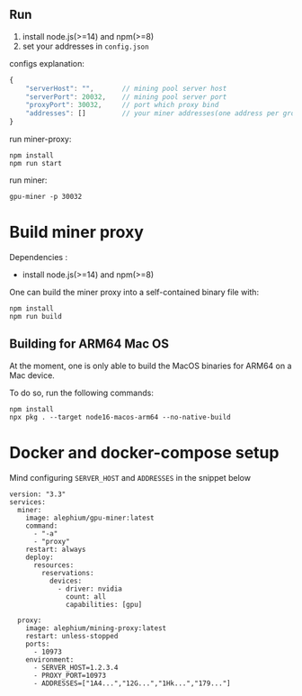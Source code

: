 ## Run

1. install node.js(>=14) and npm(>=8)
2. set your addresses in `config.json`

configs explanation:

```javascript
{
    "serverHost": "",       // mining pool server host
    "serverPort": 20032,    // mining pool server port
    "proxyPort": 30032,     // port which proxy bind
    "addresses": []         // your miner addresses(one address per group)
}
```

run miner-proxy:

```shell
npm install
npm run start
```

run miner:

```shell
gpu-miner -p 30032
```

# Build miner proxy

Dependencies :
- install node.js(>=14) and npm(>=8)
 
One can build the miner proxy into a self-contained binary file with:
```shell
npm install
npm run build
```

## Building for ARM64 Mac OS

At the moment, one is only able to build the MacOS binaries for ARM64 on a Mac device. 

To do so, run the following commands:
```shell
npm install
npx pkg . --target node16-macos-arm64 --no-native-build
```

# Docker and docker-compose setup

Mind configuring `SERVER_HOST` and `ADDRESSES` in the snippet below

```
version: "3.3"
services:
  miner:
    image: alephium/gpu-miner:latest
    command:
      - "-a"
      - "proxy"
    restart: always
    deploy:
      resources:
        reservations:
          devices:
            - driver: nvidia
              count: all
              capabilities: [gpu]

  proxy:
    image: alephium/mining-proxy:latest
    restart: unless-stopped
    ports:
      - 10973
    environment:
      - SERVER_HOST=1.2.3.4
      - PROXY_PORT=10973
      - ADDRESSES=["1A4...","12G...","1Hk...","179..."]
```
